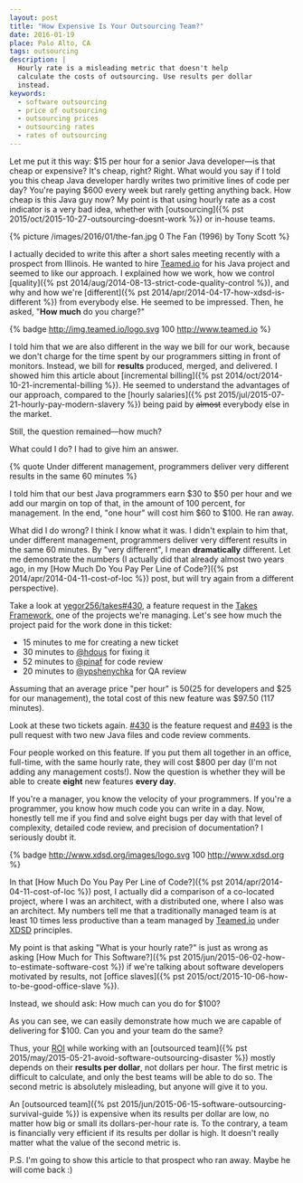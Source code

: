 ```yaml
---
layout: post
title: "How Expensive Is Your Outsourcing Team?"
date: 2016-01-19
place: Palo Alto, CA
tags: outsourcing
description: |
  Hourly rate is a misleading metric that doesn't help
  calculate the costs of outsourcing. Use results per dollar
  instead.
keywords:
  - software outsourcing
  - price of outsourcing
  - outsourcing prices
  - outsourcing rates
  - rates of outsourcing
---
```


Let me put it this way: $15 per hour for a senior Java developer&mdash;is that cheap or expensive? It's cheap, right? Right. What would you
say if I told you this cheap Java developer hardly writes two
primitive lines of code per day? You're paying $600 every week but
rarely getting anything back. How cheap is this Java guy now?
My point is that using hourly rate as a cost indicator is a very bad idea,
whether with [outsourcing]({% pst 2015/oct/2015-10-27-outsourcing-doesnt-work %})
or in-house teams.

<!--more-->

{% picture /images/2016/01/the-fan.jpg 0 The Fan (1996) by Tony Scott %}

I actually decided to write this after a short sales meeting recently
with a prospect from Illinois. He wanted to hire [Teamed.io](http://www.teamed.io) for his
Java project and seemed to like our approach. I explained how we work,
how we control [quality]({% pst 2014/aug/2014-08-13-strict-code-quality-control %}),
and why and how we're [different]({% pst 2014/apr/2014-04-17-how-xdsd-is-different %})
from everybody else. He seemed to be impressed.
Then, he asked, "**How much** do you charge?"

{% badge http://img.teamed.io/logo.svg 100 http://www.teamed.io %}

I told him that we are also different in the way we bill for our work,
because we don't charge for the time spent by our programmers sitting
in front of monitors. Instead, we bill for **results** produced, merged,
and delivered. I showed him this article about
[incremental billing]({% pst 2014/oct/2014-10-21-incremental-billing %}).
He seemed to understand the advantages of our approach, compared to the
[hourly salaries]({% pst 2015/jul/2015-07-21-hourly-pay-modern-slavery %})
being paid by <del>almost</del> everybody else in the market.

Still, the question remained&mdash;how much?

What could I do? I had to give him an answer.

{% quote Under different management, programmers deliver very different results in the same 60 minutes %}

I told him that our best Java programmers earn $30 to $50 per hour and
we add our margin on top of that, in the amount of 100 percent, for management.
In the end, "one hour" will cost him $60 to $100. He ran away.

What did I do wrong? I think I know what it was.
I didn't explain to him that, under different management,
programmers deliver very different results in the same
60 minutes. By "very different", I mean **dramatically** different. Let
me demonstrate the numbers (I actually did that already almost two
years ago, in my [How Much Do You Pay Per Line of Code?]({% pst 2014/apr/2014-04-11-cost-of-loc %})
post, but will try again from a different perspective).

Take a look at [yegor256/takes#430](https://github.com/yegor256/takes/issues/430),
a feature request in the [Takes Framework](http://www.takes.org),
one of the projects we're managing.
Let's see how much the project paid for the work done in this ticket:

  * 15 minutes to me for creating a new ticket
  * 30 minutes to [@hdous](https://github.com/hdouss) for fixing it
  * 52 minutes to [@pinaf](https://github.com/pinaf) for code review
  * 20 minutes to [@ypshenychka](https://github.com/ypshenychka) for QA review

Assuming that an average price "per hour" is $50
($25 for developers and $25 for our management),
the total cost of this new feature was $97.50 (117 minutes).

Look at these two tickets again.
[#430](https://github.com/yegor256/takes/issues/430) is the feature
request and [#493](https://github.com/yegor256/takes/issues/493) is
the pull request with two new Java files and code review comments.

Four people worked on this feature. If you put them all together
in an office, full-time, with the same hourly rate, they will cost
$800 per day (I'm not adding any management costs!).
Now the question is whether they will be able to
create **eight** new features **every day**.

If you're a manager, you know the velocity of your programmers.
If you're a programmer, you know how much code you can write in a day.
Now, honestly tell me if you find and solve eight bugs per day with that
level of complexity, detailed code review, and precision of
documentation? I seriously doubt it.

{% badge http://www.xdsd.org/images/logo.svg 100 http://www.xdsd.org %}

In that [How Much Do You Pay Per Line of Code?]({% pst 2014/apr/2014-04-11-cost-of-loc %})
post, I actually did a comparison of a co-located project, where I was an architect,
with a distributed one, where I also was an architect. My numbers tell
me that a traditionally managed team is at least 10 times less
productive than a team managed by [Teamed.io](http://www.teamed.io) under
[XDSD](http://www.xdsd.org) principles.

My point is that asking "What is your hourly rate?" is just as wrong as
asking [How Much for This Software?]({% pst 2015/jun/2015-06-02-how-to-estimate-software-cost %})
if we're talking about software developers motivated by results,
not [office slaves]({% pst 2015/oct/2015-10-06-how-to-be-good-office-slave %}).

Instead, we should ask: How much can you do for $100?

As you can see, we can easily demonstrate how much we are capable
of delivering for $100. Can you and your team do the same?

Thus, your [ROI](https://en.wikipedia.org/wiki/Return_on_investment)
while working with an [outsourced team]({% pst 2015/may/2015-05-21-avoid-software-outsourcing-disaster %}) mostly
depends on their **results per dollar**, not dollars per hour. The first
metric is difficult to calculate, and only the best teams will be able
to do so. The second metric is absolutely misleading, but anyone
will give it to you.

An [outsourced team]({% pst 2015/jun/2015-06-15-software-outsourcing-survival-guide %})
is expensive when its results per dollar are low,
no matter how big or small its dollars-per-hour rate is. To the contrary,
a team is financially very efficient if its results per dollar is high.
It doesn't really matter what the value of the second metric is.

P.S. I'm going to show this article to that prospect who ran away. Maybe
he will come back :)
